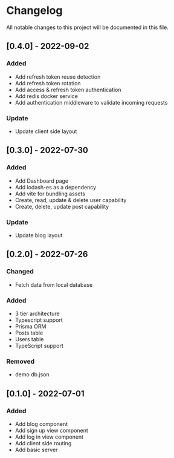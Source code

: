# Changelog

All notable changes to this project will be documented in this file.

## [0.4.0] - 2022-09-02

### Added

- Add refresh token reuse detection
- Add refresh token rotation
- Add access & refresh token authentication
- Add redis docker service
- Add authentication middleware to validate incoming requests

### Update

- Update client side layout

## [0.3.0] - 2022-07-30

### Added

- Add Dashboard page
- Add lodash-es as a dependency
- Add vite for bundling assets
- Create, read, update & delete user capability
- Create, delete, update post capability

### Update

- Update blog layout

## [0.2.0] - 2022-07-26

### Changed
- Fetch data from local database

### Added
- 3 tier architecture
- Typescript support
- Prisma ORM
- Posts table
- Users table
- TypeScript support

### Removed
- demo db.json

## [0.1.0] - 2022-07-01

### Added
- Add blog component
- Add sign up view component
- Add log in view component
- Add client side routing
- Add basic server
